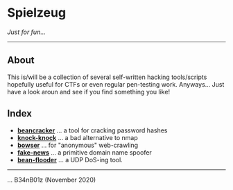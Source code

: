 # Spielzeug
_Just for fun..._

---

## About

This is/will be a collection of several self-written hacking tools/scripts hopefully useful for CTFs or even regular pen-testing work. Anyways... Just have a look aroun and see if you find something you like!

## Index

* [**beancracker**](./beancracker/README.md) ... a tool for cracking password hashes
* [**knock-knock**](./knock-knock/README.md) ... a bad alternative to nmap
* [**bowser**](./bowser/README.md) ... for "anonymous" web-crawling
* [**fake-news**](./fake-news/README.md) ... a primitive domain name spoofer
* [**bean-flooder**](./bean-flooder/README.md) ... a UDP DoS-ing tool.

---

... B34nB01z (November 2020)
